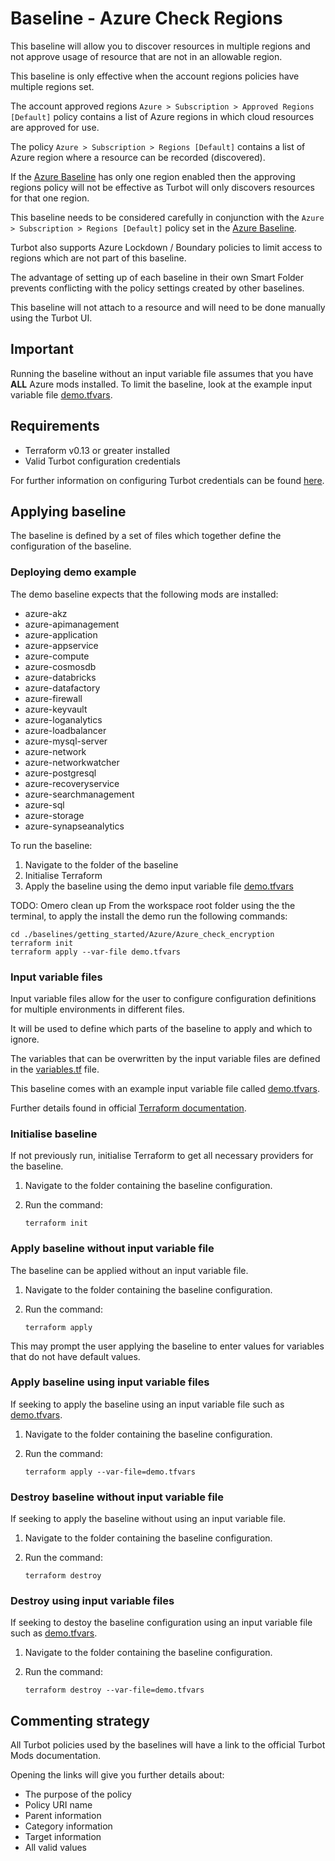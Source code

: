 # Baseline - Azure Check Regions

This baseline will allow you to discover resources in multiple regions and not approve usage of resource that are not
in an allowable region.

This baseline is only effective when the account regions policies have multiple regions set.

The account approved regions `Azure > Subscription > Approved Regions [Default]` policy contains a list of Azure regions in which
cloud resources are approved for use.

The policy `Azure > Subscription > Regions [Default]` contains a list of Azure region where a resource can be recorded (discovered).

If the [Azure Baseline](../azure_baseline/) has only one region enabled then the approving regions policy will not be
effective as Turbot will only discovers resources for that one region.

This baseline needs to be considered carefully in conjunction with the `Azure > Subscription > Regions [Default]` policy set in
the [Azure Baseline](../azure_baseline/).

Turbot also supports Azure Lockdown / Boundary policies to limit access to regions which are not part of this baseline.

The advantage of setting up of each baseline in their own Smart Folder prevents conflicting with the policy settings
created by other baselines.

This baseline will not attach to a resource and will need to be done manually using the Turbot UI.

## Important

Running the baseline without an input variable file assumes that you have **ALL** Azure mods installed.
To limit the baseline, look at the example input variable file [demo.tfvars](demo.tfvars).

## Requirements

- Terraform v0.13 or greater installed
- Valid Turbot configuration credentials

For further information on configuring Turbot credentials can be found [here](https://turbot.com/v5/docs/reference/cli/installation#setup-your-turbot-credentials).

## Applying baseline

The baseline is defined by a set of files which together define the configuration of the baseline.

### Deploying demo example

The demo baseline expects that the following mods are installed:

- azure-akz
- azure-apimanagement
- azure-application
- azure-appservice
- azure-compute
- azure-cosmosdb
- azure-databricks
- azure-datafactory
- azure-firewall
- azure-keyvault
- azure-loganalytics
- azure-loadbalancer
- azure-mysql-server
- azure-network
- azure-networkwatcher
- azure-postgresql
- azure-recoveryservice
- azure-searchmanagement
- azure-sql
- azure-storage
- azure-synapseanalytics

To run the baseline:

1. Navigate to the folder of the baseline
2. Initialise Terraform
3. Apply the baseline using the demo input variable file [demo.tfvars](demo.tfvars)

TODO: Omero clean up
From the workspace root folder using the the terminal, to apply the install the demo run the following commands:

```shell
cd ./baselines/getting_started/Azure/Azure_check_encryption
terraform init
terraform apply --var-file demo.tfvars
```

### Input variable files

Input variable files allow for the user to configure configuration definitions for multiple environments in different files.

It will be used to define which parts of the baseline to apply and which to ignore.

The variables that can be overwritten by the input variable files are defined in the [variables.tf](variables.tf) file.

This baseline comes with an example input variable file called [demo.tfvars](demo.tfvars).

Further details found in official [Terraform documentation](https://www.terraform.io/docs/language/values/variables.html).

### Initialise baseline

If not previously run, initialise Terraform to get all necessary providers for the baseline.

1. Navigate to the folder containing the baseline configuration.
2. Run the command:

   ```shell
   terraform init
   ```

### Apply baseline without input variable file

The baseline can be applied without an input variable file.

1. Navigate to the folder containing the baseline configuration.
2. Run the command:

   ```shell
   terraform apply
   ```

This may prompt the user applying the baseline to enter values for variables that do not have default values.

### Apply baseline using input variable files

If seeking to apply the baseline using an input variable file such as [demo.tfvars](demo.tfvars).

1. Navigate to the folder containing the baseline configuration.
2. Run the command:

   ```shell
   terraform apply --var-file=demo.tfvars
   ```

### Destroy baseline without input variable file

If seeking to apply the baseline without using an input variable file.

1. Navigate to the folder containing the baseline configuration.
2. Run the command:

   ```shell
   terraform destroy
   ```

### Destroy using input variable files

If seeking to destoy the baseline configuration using an input variable file such as [demo.tfvars](demo.tfvars).

1. Navigate to the folder containing the baseline configuration.
2. Run the command:

   ```shell
   terraform destroy --var-file=demo.tfvars
   ```

## Commenting strategy

All Turbot policies used by the baselines will have a link to the official Turbot Mods documentation.

Opening the links will give you further details about:

- The purpose of the policy
- Policy URI name
- Parent information
- Category information
- Target information
- All valid values
